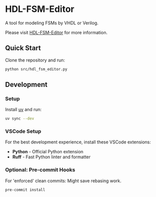 # HDL-FSM-Editor
A tool for modeling FSMs by VHDL or Verilog.

Please visit [HDL-FSM-Editor](http://www.hdl-fsm-editor.de) for more information.

## Quick Start

Clone the repository and run:
```bash
python src/hdl_fsm_editor.py
```

## Development

### Setup
Install [uv](https://docs.astral.sh/uv/getting-started/installation/) and run:
```bash
uv sync --dev
```

### VSCode Setup
For the best development experience, install these VSCode extensions:
- **Python** - Official Python extension
- **Ruff** - Fast Python linter and formatter

### Optional: Pre-commit Hooks
For 'enforced' clean commits:
Might save rebasing work.
```bash
pre-commit install
```

